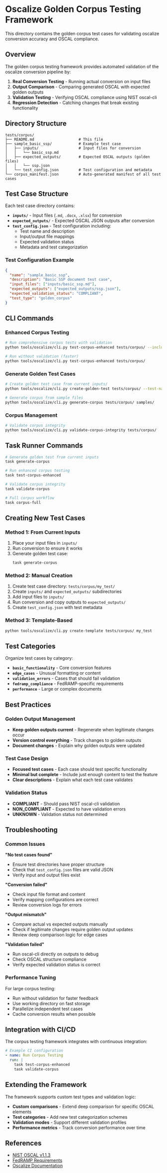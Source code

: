 # Oscalize Golden Corpus Testing Framework

This directory contains the golden corpus test cases for validating oscalize conversion accuracy and OSCAL compliance.

## Overview

The golden corpus testing framework provides automated validation of the oscalize conversion pipeline by:

1. **Real Conversion Testing** - Running actual conversion on input files
2. **Output Comparison** - Comparing generated OSCAL with expected golden outputs  
3. **Validation Testing** - Verifying OSCAL compliance using NIST oscal-cli
4. **Regression Detection** - Catching changes that break existing functionality

## Directory Structure

```
tests/corpus/
├── README.md                    # This file
├── sample_basic_ssp/            # Example test case
│   ├── inputs/                  # Input files for conversion
│   │   └── basic_ssp.md
│   ├── expected_outputs/        # Expected OSCAL outputs (golden files)
│   │   └── ssp.json
│   └── test_config.json         # Test configuration and metadata
└── corpus_manifest.json         # Auto-generated manifest of all test cases
```

## Test Case Structure

Each test case directory contains:

- **`inputs/`** - Input files (`.md`, `.docx`, `.xlsx`) for conversion
- **`expected_outputs/`** - Expected OSCAL JSON outputs after conversion
- **`test_config.json`** - Test configuration including:
  - Test name and description
  - Input/output file mappings
  - Expected validation status
  - Metadata and test categorization

### Test Configuration Example

```json
{
  "name": "sample_basic_ssp",
  "description": "Basic SSP document test case",
  "input_files": ["inputs/basic_ssp.md"],
  "expected_outputs": ["expected_outputs/ssp.json"],
  "expected_validation_status": "COMPLIANT",
  "test_type": "golden_corpus"
}
```

## CLI Commands

### Enhanced Corpus Testing
```bash
# Run comprehensive corpus tests with validation
python tools/oscalize/cli.py test-corpus-enhanced tests/corpus/ --include-validation

# Run without validation (faster)
python tools/oscalize/cli.py test-corpus-enhanced tests/corpus/
```

### Generate Golden Test Cases
```bash
# Create golden test case from current inputs/
python tools/oscalize/cli.py create-golden-test tests/corpus/ --test-name my_test

# Generate corpus from sample files
python tools/oscalize/cli.py generate-corpus tests/corpus/ samples/
```

### Corpus Management
```bash
# Validate corpus integrity
python tools/oscalize/cli.py validate-corpus-integrity tests/corpus/
```

## Task Runner Commands

```bash
# Generate golden test from current inputs
task generate-corpus

# Run enhanced corpus testing
task test-corpus-enhanced

# Validate corpus integrity  
task validate-corpus

# Full corpus workflow
task corpus-full
```

## Creating New Test Cases

### Method 1: From Current Inputs
1. Place your input files in `inputs/`
2. Run conversion to ensure it works
3. Generate golden test case:
   ```bash
   task generate-corpus
   ```

### Method 2: Manual Creation
1. Create test case directory: `tests/corpus/my_test/`
2. Create `inputs/` and `expected_outputs/` subdirectories  
3. Add input files to `inputs/`
4. Run conversion and copy outputs to `expected_outputs/`
5. Create `test_config.json` with test metadata

### Method 3: Template-Based
```bash
python tools/oscalize/cli.py create-template tests/corpus/ my_test
```

## Test Categories

Organize test cases by category:

- **`basic_functionality`** - Core conversion features
- **`edge_cases`** - Unusual formatting or content
- **`validation_errors`** - Cases that should fail validation  
- **`fedramp_compliance`** - FedRAMP-specific requirements
- **`performance`** - Large or complex documents

## Best Practices

### Golden Output Management
- **Keep golden outputs current** - Regenerate when legitimate changes occur
- **Version control everything** - Track changes to golden outputs
- **Document changes** - Explain why golden outputs were updated

### Test Case Design
- **Focused test cases** - Each case should test specific functionality
- **Minimal but complete** - Include just enough content to test the feature
- **Clear descriptions** - Explain what each test case validates

### Validation Status
- **COMPLIANT** - Should pass NIST oscal-cli validation
- **NON_COMPLIANT** - Expected to have validation errors
- **UNKNOWN** - Validation status not determined

## Troubleshooting

### Common Issues

**"No test cases found"**
- Ensure test directories have proper structure
- Check that `test_config.json` files are valid JSON
- Verify input and output files exist

**"Conversion failed"**  
- Check input file format and content
- Verify mapping configurations are correct
- Review conversion logs for errors

**"Output mismatch"**
- Compare actual vs expected outputs manually
- Check if legitimate changes require golden output updates
- Review deep comparison logic for edge cases

**"Validation failed"**
- Run oscal-cli directly on outputs to debug
- Check OSCAL structure compliance  
- Verify expected validation status is correct

### Performance Tuning

For large corpus testing:
- Run without validation for faster feedback
- Use working directory on fast storage
- Parallelize independent test cases
- Cache conversion results when possible

## Integration with CI/CD

The corpus testing framework integrates with continuous integration:

```yaml
# Example CI configuration
- name: Run Corpus Testing
  run: |
    task test-corpus-enhanced
    task validate-corpus
```

## Extending the Framework

The framework supports custom test types and validation logic:

- **Custom comparisons** - Extend deep comparison for specific OSCAL elements
- **Test categories** - Add new test categorization schemes  
- **Validation modes** - Support different validation profiles
- **Performance metrics** - Track conversion performance over time

## References

- [NIST OSCAL v1.1.3](https://pages.nist.gov/OSCAL-Reference/)
- [FedRAMP Requirements](https://www.fedramp.gov/)
- [Oscalize Documentation](../../../CLAUDE.md)